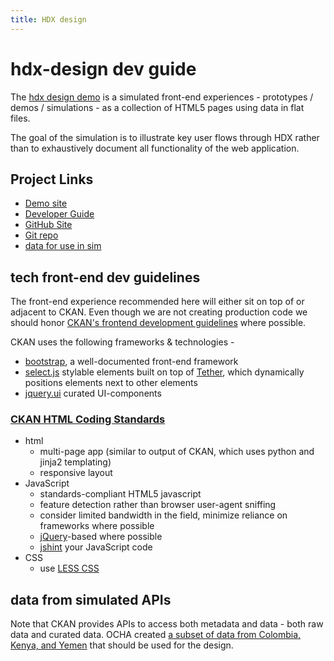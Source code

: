 ```yaml
---
title: HDX design
---
```


# hdx-design dev guide

The [hdx design demo](http://github.io/OCHA-DAP/hdx-design) is a simulated front-end experiences - prototypes / demos / simulations - as a collection of HTML5 pages using data in flat files. 

The goal of the simulation is to illustrate key user flows through HDX rather than to exhaustively document all functionality of the web application. 

## Project Links

* [Demo site](http://ocha-dap.github.io/hdx-design/)
* [Developer Guide](http://ocha-dap.github.io/hdx-design/devguide)
* [GitHub Site](https://github.com/OCHA-DAP/hdx-design)
* [Git repo](https://github.com/OCHA-DAP/hdx-design.git)
* [data for use in sim][1]

## tech front-end dev guidelines

The front-end experience recommended here will either sit on top of or adjacent to CKAN. Even though we are not creating production code we should honor [CKAN's frontend development guidelines](http://docs.ckan.org/en/latest/contributing/frontend/) where possible.  

CKAN uses the following frameworks & technologies -

- [bootstrap][2], a well-documented front-end framework
- [select.js][3] stylable elements built on top of [Tether][4], which dynamically positions elements next to other elements
- [jquery.ui][5] curated UI-components

### [CKAN HTML Coding Standards](http://docs.ckan.org/en/latest/contributing/html.html)
* html
	* multi-page app (similar to output of CKAN, which uses python and jinja2 templating)
	* responsive layout
* JavaScript
  * standards-compliant HTML5 javascript
  * feature detection rather than browser user-agent sniffing
  * consider limited bandwidth in the field, minimize reliance on frameworks where possible
  * [jQuery][6]-based where possible
  * [jshint](http://www.jshint.com/) your JavaScript code
* CSS
  * use [LESS CSS](http://lesscss.org/)

data from simulated APIs
-
Note that CKAN provides APIs to access both metadata and data - both raw data and curated data.  OCHA created [a subset of data from Colombia, Kenya, and Yemen][7] that should be used for the design.


  [1]: https://github.com/luiscape/data-for-frog
  [2]: http://getbootstrap.com/
  [3]: http://github.hubspot.com/select/docs/welcome/ "stylable"
  [4]: http://github.hubspot.com/tether/docs/welcome/
  [5]: http://jqueryui.com/
  [6]: http://jquery.com/
  [7]: https://github.com/luiscape/data-for-frog
